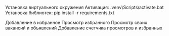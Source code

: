 Установка виртуального окружения
Активация: .venv\Scripts\activate.bat
Установка библиотек: pip install -r requirements.txt

Добавление в избранное
Просмотр избранного
Просмотр своих вакансий и объявлений
Добавление счетчика просмотров и избранных